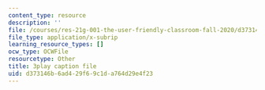 ```yaml
---
content_type: resource
description: ''
file: /courses/res-21g-001-the-user-friendly-classroom-fall-2020/d373146b6ad429f69c1da764d29e4f23_3zuEzPzbNPg.srt
file_type: application/x-subrip
learning_resource_types: []
ocw_type: OCWFile
resourcetype: Other
title: 3play caption file
uid: d373146b-6ad4-29f6-9c1d-a764d29e4f23
---
```


